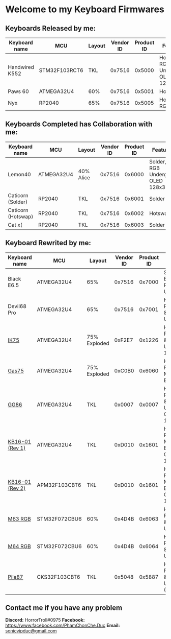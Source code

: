 # Welcome to my Keyboard Firmwares

## Keyboards Released by me:
  | Keyboard name  | MCU           | Layout | Vendor ID | Product ID | Features                            |
  | -------------- | ------------- | ------ | --------- | ---------- | ----------------------------------- |
  | Handwired K552 | STM32F103RCT6 | TKL    | 0x7516    | 0x5000     | Hotswap, RGB Underglow, OLED 128x32 |
  | Paws 60        | ATMEGA32U4    | 60%    | 0x7516    | 0x5001     | Hotswap                             |
  | Nyx            | RP2040        | 65%    | 0x7516    | 0x5005     | Hotswap, RGB Matrix                 |

## Keyboards Completed has Collaboration with me:
  | Keyboard name      | MCU        | Layout    | Vendor ID | Product ID | Features                           |
  | ------------------ | ---------- | --------- | --------- | ---------- | ---------------------------------- |
  | Lemon40            | ATMEGA32U4 | 40% Alice | 0x7516    | 0x6000     | Solder, RGB Underglow, OLED 128x32 |
  | Caticorn (Solder)  | RP2040     | TKL       | 0x7516    | 0x6001     | Solder                             |
  | Caticorn (Hotswap) | RP2040     | TKL       | 0x7516    | 0x6002     | Hotswap                            |
  | Cat x(             | RP2040     | TKL       | 0x7516    | 0x6003     | Solder                             |

## Keyboard Rewrited by me:
  | Keyboard name                                                                               | MCU           | Layout       | Vendor ID | Product ID | Features                                     |
  | ------------------------------------------------------------------------------------------- | ------------- | ------------ | --------- | ---------- | -------------------------------------------- |
  | Black E6.5                                                                                  | ATMEGA32U4    | 65%          | 0x7516    | 0x7000     | Solder, Backlight, RGB Underglow             |
  | Devil68 Pro                                                                                 | ATMEGA32U4    | 65%          | 0x7516    | 0x7001     | Hotswap, RGB Matrix & Underglow              |
  | [IK75](https://github.com/qmk/qmk_firmware/blob/master/keyboards/feker/ik75)                | ATMEGA32U4    | 75% Exploded | 0xF2E7    | 0x1226     | Hotswap, RGB Matrix & Underglow, 1 Encoder   |
  | [Gas75](https://github.com/qmk/qmk_firmware/blob/master/keyboards/ml/gas75)                 | ATMEGA32U4    | 75% Exploded | 0xC0B0    | 0x6060     | Hotswap, RGB Matrix, 1 Encoder               |
  | [GG86](https://github.com/qmk/qmk_firmware/tree/master/keyboards/gopolar/gg86)              | ATMEGA32U4    | TKL          | 0x0007    | 0x0007     | Hotswap, RGB Matrix & Underglow, OLED 128x32 |
  | [KB16-01 (Rev 1)](https://github.com/qmk/qmk_firmware/tree/master/keyboards/doio/kb16/rev1) | ATMEGA32U4    | TKL          | 0xD010    | 0x1601     | Hotswap, RGB Matrix, 3 Encoder, OLED 128x32  |
  | [KB16-01 (Rev 2)](https://github.com/qmk/qmk_firmware/tree/master/keyboards/doio/kb16/rev2) | APM32F103CBT6 | TKL          | 0xD010    | 0x1601     | Hotswap, RGB Matrix, 3 Encoder, OLED 128x32  |
  | [M63 RGB](https://github.com/qmk/qmk_firmware/blob/master/keyboards/mss_studio/m63_rgb)     | STM32F072CBU6 | 60%          | 0x4D4B    | 0x6063     | Hotswap, RGB Matrix & Underglow              |
  | [M64 RGB](https://github.com/qmk/qmk_firmware/blob/master/keyboards/mss_studio/m64_rgb)     | STM32F072CBU6 | 60%          | 0x4D4B    | 0x6064     | Hotswap, RGB Matrix & Underglow              |
  | [Pila87](https://github.com/qmk/qmk_firmware/blob/master/keyboards/phage_studio/pila87)     | CKS32F103CBT6 | TKL          | 0x5048    | 0x5887     | Hotswap, RGB Matrix & Underglow (External)   |

## Contact me if you have any problem

**Discord:** HorrorTroll#0975
**Facebook:** https://www.facebook.com/PhamChonChe.Duc
**Email:** sonicvipduc@gmail.com